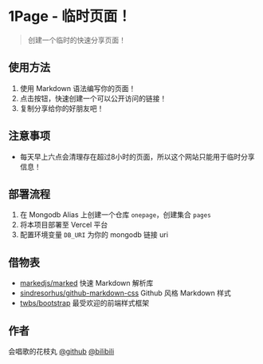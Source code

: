 # 1Page - 临时页面！
> 创建一个临时的快速分享页面！

## 使用方法
1. 使用 Markdown 语法编写你的页面！
2. 点击按钮，快速创建一个可以公开访问的链接！
3. 复制分享给你的好朋友吧！

## 注意事项
+ 每天早上六点会清理存在超过8小时的页面，所以这个网站只能用于临时分享信息！

## 部署流程
1. 在 Mongodb Alias 上创建一个仓库 `onepage`，创建集合 `pages`
2. 将本项目部署至 Vercel 平台
3. 配置环境变量 `DB_URI` 为你的 mongodb 链接 uri

## 借物表
+ [markedjs/marked](https://github.com/markedjs/marked) 快速 Markdown 解析库
+ [sindresorhus/github-markdown-css](https://github.com/sindresorhus/github-markdown-css) Github 风格 Markdown 样式
+ [twbs/bootstrap](https://github.com/twbs/bootstrap) 最受欢迎的前端样式框架

## 作者
会唱歌的花枝丸 [@github](https://github.com/hua-zhi-wan) [@bilibili](https://space.bilibili.com/496956009)